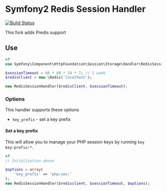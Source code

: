 # Symfony2 Redis Session Handler
[![Build Status](https://travis-ci.org/pilat/symfony-redis-session-handler.png)](https://travis-ci.org/pilat/symfony-redis-session-handler)

This fork adds Predis support

## Use

```php
<?
use Symfony\Component\HttpFoundation\Session\Storage\Handler\RedisSessionHandler;

$sessionTimeout = 60 * 60 * 24 * 7; // 1 week
$redisClient = new \Redis('localhost');

new RedisSessionHandler($redisClient, $sessionTimeout);
```

### Options

This handler supports these options

- `key_prefix` - set a key prefix

#### Set a key prefix

This will allow you to manage your PHP session keys by running `key key:prefix:*`.

```php
<?
// Initalization above

$options = array(
    'key_prefix' => 'php:ses:'
);
new RedisSessionHandler($redisclient, $sessionTimeout, $options);
```
